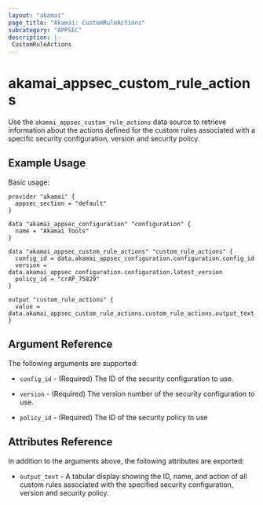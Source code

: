 ```yaml
---
layout: "akamai"
page_title: "Akamai: CustomRuleActions"
subcategory: "APPSEC"
description: |-
 CustomRuleActions
---
```


# akamai_appsec_custom_rule_actions

Use the `akamai_appsec_custom_rule_actions` data source to retrieve information about the actions defined for the custom rules associated with a specific security configuration, version and security policy.

## Example Usage

Basic usage:

```hcl
provider "akamai" {
  appsec_section = "default"
}

data "akamai_appsec_configuration" "configuration" {
  name = "Akamai Tools"
}

data "akamai_appsec_custom_rule_actions" "custom_rule_actions" {
  config_id = data.akamai_appsec_configuration.configuration.config_id
  version = data.akamai_appsec_configuration.configuration.latest_version
  policy_id = "crAP_75829"
}

output "custom_rule_actions" {
  value = data.akamai_appsec_custom_rule_actions.custom_rule_actions.output_text
}

```

## Argument Reference

The following arguments are supported:

* `config_id` - (Required) The ID of the security configuration to use.

* `version` - (Required) The version number of the security configuration to use.

* `policy_id` - (Required) The ID of the security policy to use

## Attributes Reference

In addition to the arguments above, the following attributes are exported:

* `output_text` - A tabular display showing the ID, name, and action of all custom rules associated with the specified security configuration, version and security policy.

